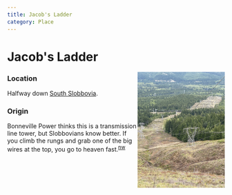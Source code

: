 ```yaml
---
title: Jacob's Ladder
category: Place
---
```

# Jacob's Ladder
<img src="img/2020%20Jacob's%20Ladder.jpeg" style="width: 40%;" align="right">

### Location

Halfway down [South Slobbovia](South-Slobbovia).

### Origin

Bonneville Power thinks this is a transmission line tower, but Slobbovians know better. If you climb the rungs and grab one of the big wires at the top, you go to heaven fast.<sup>[nw][]</sup>


[nw]: Names-Walt "Meany Names by Walter Little, 1984"
